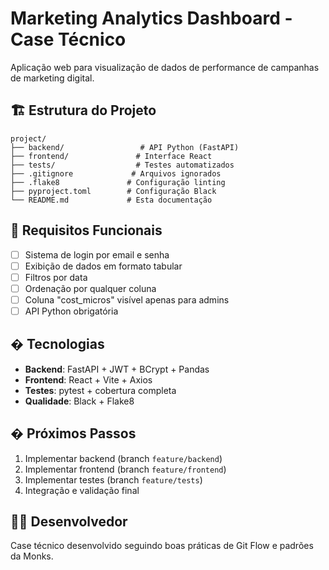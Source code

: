 # Marketing Analytics Dashboard - Case Técnico

Aplicação web para visualização de dados de performance de campanhas de marketing digital.

## 🏗️ Estrutura do Projeto

```
project/
├── backend/                 # API Python (FastAPI)
├── frontend/               # Interface React  
├── tests/                  # Testes automatizados
├── .gitignore             # Arquivos ignorados
├── .flake8               # Configuração linting
├── pyproject.toml        # Configuração Black
└── README.md             # Esta documentação
```

## 🎯 Requisitos Funcionais

- [ ] Sistema de login por email e senha
- [ ] Exibição de dados em formato tabular
- [ ] Filtros por data
- [ ] Ordenação por qualquer coluna
- [ ] Coluna "cost_micros" visível apenas para admins
- [ ] API Python obrigatória

## � Tecnologias

- **Backend**: FastAPI + JWT + BCrypt + Pandas
- **Frontend**: React + Vite + Axios
- **Testes**: pytest + cobertura completa
- **Qualidade**: Black + Flake8

## � Próximos Passos

1. Implementar backend (branch `feature/backend`)
2. Implementar frontend (branch `feature/frontend`) 
3. Implementar testes (branch `feature/tests`)
4. Integração e validação final

## 👨‍💻 Desenvolvedor

Case técnico desenvolvido seguindo boas práticas de Git Flow e padrões da Monks.